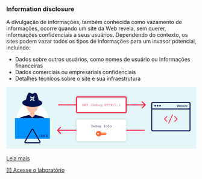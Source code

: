 ### Information disclosure

A divulgação de informações, também conhecida como vazamento de informações, ocorre quando um site da Web revela, sem querer, informações confidenciais a seus usuários. Dependendo do contexto, os sites podem vazar todos os tipos de informações para um invasor potencial, incluindo:

- Dados sobre outros usuários, como nomes de usuário ou informações financeiras
- Dados comerciais ou empresariais confidenciais
- Detalhes técnicos sobre o site e sua infraestrutura

![infodis](information-disclosure-.jpg)

[Leia mais](https://portswigger.net/web-security/information-disclosure)

[[!] Acesse o laboratório](https://portswigger.net/web-security/logic-flaws/examples/lab-logic-flaws-excessive-trust-in-client-side-controls)
